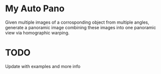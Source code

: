 # My Auto Pano

Given multiple images of a corrosponding object from multiple angles, generate a panoramic image combining these images into one panoramic view via homographic warping.

# TODO

Update with examples and more info
